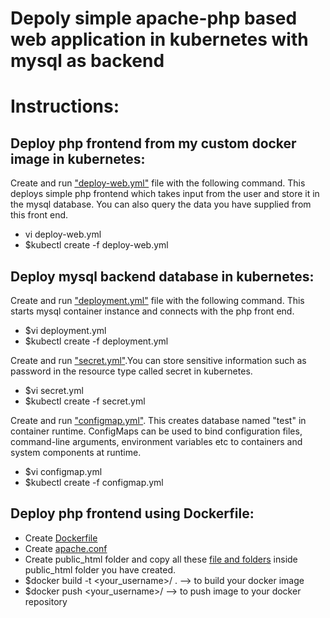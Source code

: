 # Depoly simple apache-php based web application in kubernetes with mysql as backend
# Instructions:

## Deploy php frontend from my custom docker image in kubernetes:

Create and run ["deploy-web.yml"](https://github.com/pralove/lamp/blob/c95622712fe431032cbf3da281710aeac3c083f1/deploy-web.yml) file with the following command. This deploys simple php frontend which takes input from the user and store it in the mysql database. You can also query the data you have supplied from this front end. 

* vi deploy-web.yml
* $kubectl create -f deploy-web.yml

## Deploy mysql backend database in kubernetes:

Create and run ["deployment.yml"](https://github.com/pralove/lamp/blob/c95622712fe431032cbf3da281710aeac3c083f1/mysql/deployment.yml) file with the following command. This starts mysql container instance and connects with the php front end. 

* $vi deployment.yml
* $kubectl create -f deployment.yml

Create and run ["secret.yml"](https://github.com/pralove/lamp/blob/c95622712fe431032cbf3da281710aeac3c083f1/mysql/secret.yml).You can store sensitive information such as password in the resource type called secret in kubernetes. 

* $vi secret.yml
* $kubectl create -f secret.yml

Create and run ["configmap.yml"](https://github.com/pralove/lamp/blob/c95622712fe431032cbf3da281710aeac3c083f1/mysql/configmap.yml). This creates database named "test" in container runtime. ConfigMaps can be used to bind configuration files, command-line arguments, environment variables etc to containers and system components at runtime. 

* $vi configmap.yml
* $kubectl create -f configmap.yml

## Deploy php frontend using Dockerfile:

* Create [Dockerfile](https://github.com/pralove/lamp/blob/b835215d316b085089441eaef988dee55054e52d/Dockerfile)
* Create [apache.conf](https://github.com/pralove/lamp/blob/b835215d316b085089441eaef988dee55054e52d/apache.conf)
* Create public_html folder and copy all these [file and folders](https://github.com/pralove/lamp/tree/main/public_html) inside public_html folder you have created.
* $docker build -t <your_username>/<your-repo> . --> to build your docker image
* $docker push <your_username>/<your-repo> --> to push image to your docker repository



